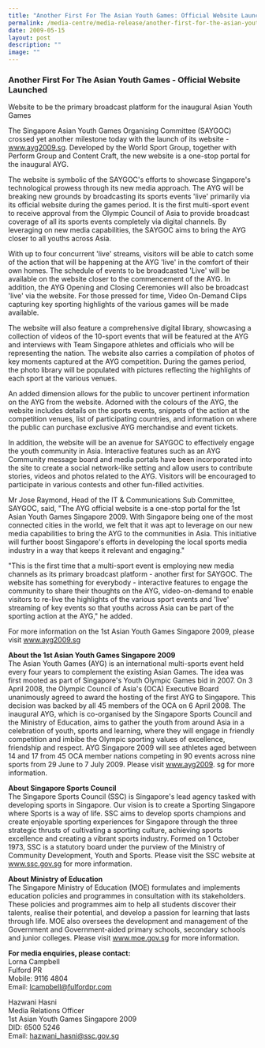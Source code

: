 ```yaml
---
title: "Another First For The Asian Youth Games: Official Website Launched"
permalink: /media-centre/media-release/another-first-for-the-asian-youth-games-official-website-launched/
date: 2009-05-15
layout: post
description: ""
image: ""
---
```

### **Another First For The Asian Youth Games - Official Website Launched**

Website to be the primary broadcast platform for the inaugural Asian Youth Games

The Singapore Asian Youth Games Organising Committee (SAYGOC) crossed yet another milestone today with the launch of its website - www.ayg2009.sg. Developed by the World Sport Group, together with Perform Group and Content Craft, the new website is a one-stop portal for the inaugural AYG.

The website is symbolic of the SAYGOC's efforts to showcase Singapore's technological prowess through its new media approach. The AYG will be breaking new grounds by broadcasting its sports events 'live' primarily via its official website during the games period. It is the first multi-sport event to receive approval from the Olympic Council of Asia to provide broadcast coverage of all its sports events completely via digital channels. By leveraging on new media capabilities, the SAYGOC aims to bring the AYG closer to all youths across Asia.

With up to four concurrent 'live' streams, visitors will be able to catch some of the action that will be happening at the AYG 'live' in the comfort of their own homes. The schedule of events to be broadcasted 'Live' will be available on the website closer to the commencement of the AYG. In addition, the AYG Opening and Closing Ceremonies will also be broadcast 'live' via the website. For those pressed for time, Video On-Demand Clips capturing key sporting highlights of the various games will be made available.

The website will also feature a comprehensive digital library, showcasing a collection of videos of the 10-sport events that will be featured at the AYG and interviews with Team Singapore athletes and officials who will be representing the nation. The website also carries a compilation of photos of key moments captured at the AYG competition. During the games period, the photo library will be populated with pictures reflecting the highlights of each sport at the various venues.

An added dimension allows for the public to uncover pertinent information on the AYG from the website. Adorned with the colours of the AYG, the website includes details on the sports events, snippets of the action at the competition venues, list of participating countries, and information on where the public can purchase exclusive AYG merchandise and event tickets.

In addition, the website will be an avenue for SAYGOC to effectively engage the youth community in Asia. Interactive features such as an AYG Community message board and media portals have been incorporated into the site to create a social network-like setting and allow users to contribute stories, videos and photos related to the AYG. Visitors will be encouraged to participate in various contests and other fun-filled activities.

Mr Jose Raymond, Head of the IT & Communications Sub Committee, SAYGOC, said, "The AYG official website is a one-stop portal for the 1st Asian Youth Games Singapore 2009. With Singapore being one of the most connected cities in the world, we felt that it was apt to leverage on our new media capabilities to bring the AYG to the communities in Asia. This initiative will further boost Singapore's efforts in developing the local sports media industry in a way that keeps it relevant and engaging."

"This is the first time that a multi-sport event is employing new media channels as its primary broadcast platform - another first for SAYGOC. The website has something for everybody - interactive features to engage the community to share their thoughts on the AYG, video-on-demand to enable visitors to re-live the highlights of the various sport events and 'live' streaming of key events so that youths across Asia can be part of the sporting action at the AYG," he added.

For more information on the 1st Asian Youth Games Singapore 2009, please visit www.ayg2009.sg

**About the 1st Asian Youth Games Singapore 2009**
<br>
The Asian Youth Games (AYG) is an international multi-sports event held every four years to complement the existing Asian Games. The idea was first mooted as part of Singapore's Youth Olympic Games bid in 2007. On 3 April 2008, the Olympic Council of Asia's (OCA) Executive Board unanimously agreed to award the hosting of the first AYG to Singapore. This decision was backed by all 45 members of the OCA on 6 April 2008. The inaugural AYG, which is co-organised by the Singapore Sports Council and the Ministry of Education, aims to gather the youth from around Asia in a celebration of youth, sports and learning, where they will engage in friendly competition and imbibe the Olympic sporting values of excellence, friendship and respect. AYG Singapore 2009 will see athletes aged between 14 and 17 from 45 OCA member nations competing in 90 events across nine sports from 29 June to 7 July 2009. Please visit www.ayg2009. sg for more information.

**About Singapore Sports Council**
<br>
The Singapore Sports Council (SSC) is Singapore's lead agency tasked with developing sports in Singapore. Our vision is to create a Sporting Singapore where Sports is a way of life. SSC aims to develop sports champions and create enjoyable sporting experiences for Singapore through the three strategic thrusts of cultivating a sporting culture, achieving sports excellence and creating a vibrant sports industry. Formed on 1 October 1973, SSC is a statutory board under the purview of the Ministry of Community Development, Youth and Sports. Please visit the SSC website at www.ssc.gov.sg for more information.

**About Ministry of Education**
<br>
The Singapore Ministry of Education (MOE) formulates and implements education policies and programmes in consultation with its stakeholders. These policies and programmes aim to help all students discover their talents, realise their potential, and develop a passion for learning that lasts through life. MOE also oversees the development and management of the Government and Government-aided primary schools, secondary schools and junior colleges. Please visit www.moe.gov.sg for more information.

**For media enquiries, please contact:**
<br>
Lorna Campbell
<br>
Fulford PR
<br>
Mobile: 9116 4804
<br>
Email: [lcampbell@fulfordpr.com](mailto:lcampbell@fulfordpr.com)

Hazwani Hasni
<br>
Media Relations Officer
<br>
1st Asian Youth Games Singapore 2009
<br>
DID: 6500 5246
<br>
Email: [hazwani_hasni@ssc.gov.sg](mailto:hazwani_hasni@ssc.gov.sg)